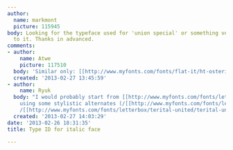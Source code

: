 ```yaml
---
author:
  name: markmont
  picture: 115945
body: Looking for the typeface used for 'union special' or something very very close
  to it. Thanks in advanced.
comments:
- author:
    name: Atwe
    picture: 117510
  body: 'Similar only: [[http://www.myfonts.com/fonts/flat-it/ht-osteria/|HT Osteria]]'
  created: '2013-02-27 13:45:59'
- author:
    name: Ryuk
  body: "I would probably start from [[http://www.myfonts.com/fonts/letterbox/terital-united|Terital]]
    using some stylistic alternates (/[[http://www.myfonts.com/fonts/letterbox/terital-united/terital-united/glyphs.html#glyphs/508401/529|U]],
    /[[http://www.myfonts.com/fonts/letterbox/terital-united/terital-united/glyphs.html#glyphs/508401/513|\u025B]])"
  created: '2013-02-27 14:03:29'
date: '2013-02-26 18:31:35'
title: Type ID for italic face

---
```

